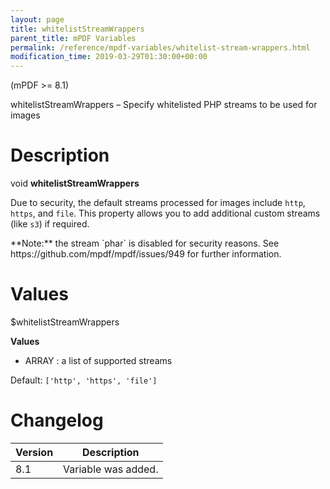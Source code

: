 ```yaml
---
layout: page
title: whitelistStreamWrappers
parent_title: mPDF Variables
permalink: /reference/mpdf-variables/whitelist-stream-wrappers.html
modification_time: 2019-03-29T01:30:00+00:00
---
```


(mPDF >= 8.1)

whitelistStreamWrappers – Specify whitelisted PHP streams to be used for images

# Description

void **whitelistStreamWrappers**

Due to security, the default streams processed for images include `http`, `https`, and `file`. This property allows you to add additional custom streams (like `s3`) if required.

<div class="alert alert-info" role="alert" markdown="1">
  **Note:** the stream `phar` is disabled for security reasons. See https://github.com/mpdf/mpdf/issues/949 for further information.
</div>

# Values

<span class="parameter">$whitelistStreamWrappers</span>

**Values**

* <span class="smallblock">ARRAY </span>: a list of supported streams

Default: `['http', 'https', 'file']`

# Changelog

<table class="table">
<thead>
<tr>
  <th>Version</th>
  <th>Description</th>
</tr>
</thead>
<tbody>
<tr>
  <td>8.1</td>
  <td>Variable was added.</td>
</tr>
</tbody>
</table>

